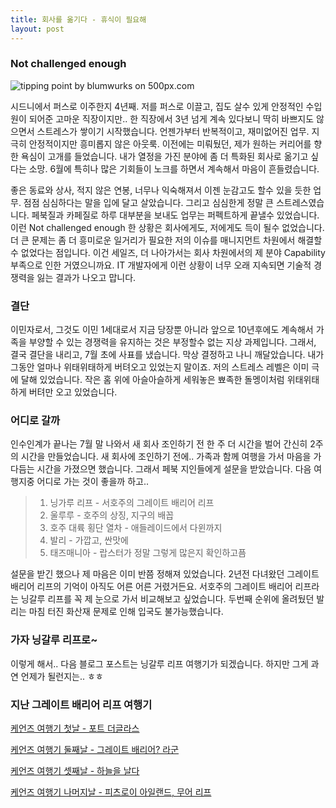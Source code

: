 ```yaml
---
title: 회사를 옮기다 - 휴식이 필요해
layout: post
---
```

<div id="toc"></div>

### Not challenged enough

<div class='pixels-photo'>
  <p>
    <img src='https://drscdn.500px.org/photo/60887538/m%3D900/7562798d480fc6890ff07aa256ebc45f' alt='tipping point by blumwurks  on 500px.com'>
  </p>
  <a href='https://500px.com/photo/60887538/tipping-point-by-blumwurks-' alt='tipping point by blumwurks  on 500px.com'></a>
</div>

시드니에서 퍼스로 이주한지 4년째. 저를 퍼스로 이끌고, 집도 살수 있게 안정적인 수입원이 되어준  고마운 직장이지만.. 한 직장에서 3년 넘게 계속 있다보니 딱히 바쁘지도 않으면서 스트레스가 쌓이기 시작했습니다. 언젠가부터 반복적이고, 재미없어진 업무. 지극히 안정적이지만 흥미롭지 않은 아웃룩. 이전에는 미뤄뒀던, 제가 원하는 커리어를 향한 욕심이 고개를 들었습니다. 내가 열정을 가진 분야에 좀 더 특화된 회사로 옮기고 싶다는 소망. 6월에 특히나 많은 기회들이 노크를 하면서 계속해서 마음이 흔들렸습니다. 

좋은 동료와 상사, 적지 않은 연봉, 너무나 익숙해져서 이젠 눈감고도 할수 있을 듯한 업무. 점점 심심하다는 말을 입에 달고 살았습니다. 그리고 심심한게 정말 큰 스트레스였습니다. 페북질과 카페질로 하루 대부분을 보내도 업무는 퍼펙트하게 끝낼수 있었습니다. 이런 Not challenged enough 한 상황은 회사에게도, 저에게도 득이 될수 없었습니다. 더 큰 문제는 좀 더 흥미로운 일거리가 필요한 저의 이슈를 매니지먼트 차원에서 해결할수 없었다는 점입니다. 이건 세일즈, 더 나아가서는 회사 차원에서의 제 분야 Capability  부족으로 인한 거였으니까요. IT 개발자에게 이런 상황이 너무 오래 지속되면 기술적 경쟁력을 잃는 결과가 나오고 맙니다. 

### 결단

이민자로서, 그것도 이민 1세대로서 지금 당장뿐 아니라 앞으로 10년후에도 계속해서 가족을 부양할 수 있는 경쟁력을 유지하는 것은 부정할수 없는 지상 과제입니다. 그래서, 결국 결단을 내리고, 7월 초에 사표를 냈습니다. 막상 결정하고 나니 깨달았습니다. 내가 그동안 얼마나 위태위태하게 버텨오고 있었는지 말이죠. 저의 스트레스 레벨은 이미 극에 달해 있었습니다. 작은 홈 위에 아슬아슬하게 세워놓은 뾰족한 돌멩이처럼 위태위태하게 버텨만 오고 있었습니다. 

### 어디로 갈까

인수인계가 끝나는 7월 말 나와서 새 회사 조인하기 전 한 주 더 시간을 벌어 간신히 2주의 시간을 만들었습니다. 새 회사에 조인하기 전에.. 가족과 함께 여행을 가서 마음을 가다듬는 시간을 가졌으면 했습니다. 그래서 페북 지인들에게 설문을 받았습니다. 다음 여행지중 어디로 가는 것이 좋을까 하고..

> 1. 닝가루 리프 - 서호주의 그레이트 배리어 리프
> 2. 울루루 - 호주의 상징, 지구의 배꼽
> 3. 호주 대륙 횡단 열차 - 애들레이드에서 다윈까지
> 4. 발리 - 가깝고, 싼맛에
> 5. 태즈매니아 - 랍스터가 정말 그렇게 많은지 확인하고픔

설문을 받긴 했으나 제 마음은 이미 반쯤 정해져 있었습니다. 2년전 다녀왔던 그레이트 배리어 리프의 기억이 아직도 어른 어른 거렸거든요. 서호주의 그레이트 배리어 리프라는 닝갈루 리프를 꼭 제 눈으로 가서 비교해보고 싶었습니다. 두번째 순위에 올려뒀던 발리는 마침 터진 화산재 문제로 인해 입국도 불가능했습니다. 

### 가자 닝갈루 리프로~

이렇게 해서.. 다음 블로그 포스트는 닝갈루 리프 여행기가 되겠습니다. 하지만 그게 과연 언제가 될런지는.. ㅎㅎ


### 지난 그레이트 배리어 리프 여행기

[케언즈 여행기 첫날 - 포트 더글라스](http://blog.ahkim.com/Cairns-Day-1.html)

[케언즈 여행기 둘째날 - 그레이트 배리어? 라군](http://blog.ahkim.com/Cairns-Day-2.html)

[케언즈 여행기 셋째날 - 하늘을 날다](http://blog.ahkim.com/Cairns-Day-3.html)

[케언즈 여행기 나머지날 - 피츠로이 아일랜드, 무어 리프](http://blog.ahkim.com/Cairns-Day-Last.html)